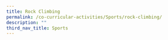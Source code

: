 ```yaml
---
title: Rock Climbing
permalink: /co-curricular-activities/Sports/rock-climbing/
description: ""
third_nav_title: Sports
---
```

